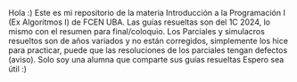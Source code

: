 Hola :)
Este es mi repositorio de la materia Introducción a la Programación I (Ex Algoritmos I) de FCEN UBA.
Las guías resueltas son del 1C 2024, lo mismo con el resumen para final/coloquio.
Los Parciales y simulacros resueltos son de años variados y no están corregidos, simplemente los hice para practicar, puede que las resoluciones de los parciales tengan defectos (aviso). Solo soy una alumna que comparte sus guías resueltas 
Espero sea útil :)

